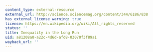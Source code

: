 ```yaml
---
content_type: external-resource
external_url: http://science.sciencemag.org/content/344/6186/838
has_external_license_warning: true
license: https://en.wikipedia.org/wiki/All_rights_reserved
status: ''
title: Inequality in the Long Run
uid: a81208a0-a22c-4d6d-afd8-03070f3f89a1
wayback_url: ''
---
```


